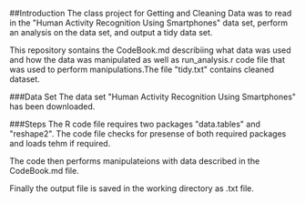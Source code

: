 ##Introduction
The class project for Getting and Cleaning Data was to read in the "Human Activity Recognition Using Smartphones" data set, perform an analysis on the data set, and output a tidy data set.

This repository sontains the CodeBook.md describiing what data was used and how the data was manipulated as well as run_analysis.r code file that was used to perform manipulations.The file "tidy.txt" contains cleaned dataset.

###Data Set
The data set "Human Activity Recognition Using Smartphones" has been downloaded.

###Steps
The R code file requires two packages "data.tables" and "reshape2". The code file checks for presense of both required packages and loads tehm if required.

The code then performs manipulateions with data described in the CodeBook.md file.

Finally the output file is saved in the working directory as .txt file.